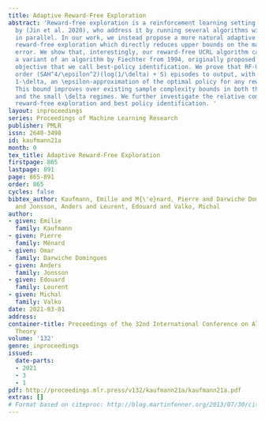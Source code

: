 ```yaml
---
title: Adaptive Reward-Free Exploration
abstract: 'Reward-free exploration is a reinforcement learning setting recently studied
  by (Jin et al. 2020), who address it by running several algorithms with regret guarantees
  in parallel. In our work, we instead propose a more natural adaptive approach for
  reward-free exploration which directly reduces upper bounds on the maximum MDP estimation
  error. We show that, interestingly, our reward-free UCRL algorithm can be seen as
  a variant of an algorithm by Fiechter from 1994, originally proposed for a different
  objective that we call best-policy identification. We prove that RF-UCRL needs of
  order (SAH^4/\epsilon^2)(log(1/\delta) + S) episodes to output, with probability
  1-\delta, an \epsilon-approximation of the optimal policy for any reward function.
  This bound improves over existing sample complexity bounds in both the small \epsilon
  and the small \delta regimes. We further investigate the relative complexities of
  reward-free exploration and best policy identification. '
layout: inproceedings
series: Proceedings of Machine Learning Research
publisher: PMLR
issn: 2640-3498
id: kaufmann21a
month: 0
tex_title: Adaptive Reward-Free Exploration
firstpage: 865
lastpage: 891
page: 865-891
order: 865
cycles: false
bibtex_author: Kaufmann, Emilie and M{\'e}nard, Pierre and Darwiche Domingues, Omar
  and Jonsson, Anders and Leurent, Edouard and Valko, Michal
author:
- given: Emilie
  family: Kaufmann
- given: Pierre
  family: Ménard
- given: Omar
  family: Darwiche Domingues
- given: Anders
  family: Jonsson
- given: Edouard
  family: Leurent
- given: Michal
  family: Valko
date: 2021-03-01
address: 
container-title: Proceedings of the 32nd International Conference on Algorithmic Learning
  Theory
volume: '132'
genre: inproceedings
issued:
  date-parts:
  - 2021
  - 3
  - 1
pdf: http://proceedings.mlr.press/v132/kaufmann21a/kaufmann21a.pdf
extras: []
# Format based on citeproc: http://blog.martinfenner.org/2013/07/30/citeproc-yaml-for-bibliographies/
---
```

